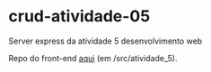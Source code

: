# crud-atividade-05

Server express da atividade 5 desenvolvimento web

Repo do front-end [aqui](https://github.com/gabrielmaia2/disciplina_web) (em /src/atividade_5).
